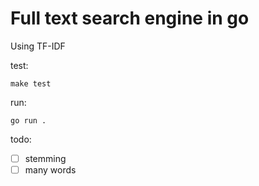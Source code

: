 # Full text search engine in go

Using TF-IDF

test:
```
make test
```

run: 
```
go run .
```


todo:

- [ ] stemming
- [ ] many words